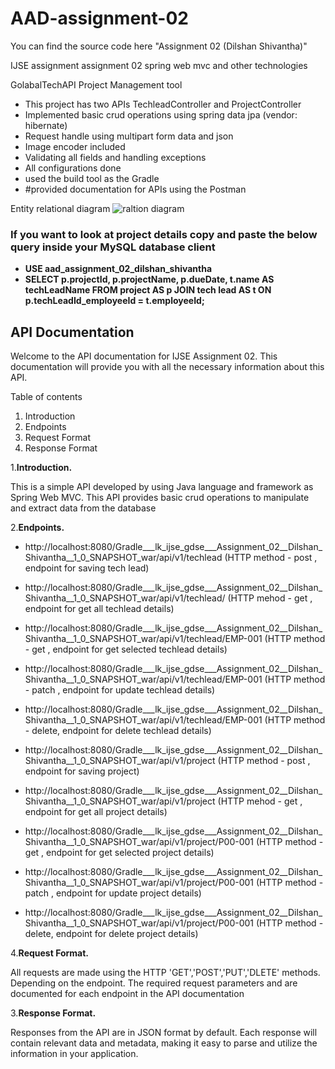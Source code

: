 # AAD-assignment-02
You can find the source code here "Assignment 02 (Dilshan Shivantha)"

IJSE assignment assignment 02 spring web mvc and other technologies

GolabalTechAPI Project Management tool

  - This project has two APIs TechleadController and ProjectController
  - Implemented basic crud operations using spring data jpa (vendor: hibernate)
  - Request handle using multipart form data and json
  - Image encoder included
  - Validating all fields and handling exceptions
  - All configurations done
  - used the build tool as the Gradle
  - #provided documentation for APIs using the Postman

Entity relational diagram
![raltion diagram](https://github.com/Shivantha56/AAD-assignment-02/assets/111634293/bdf0b310-fcfd-4f25-8a5c-65c79ddbcc28)

### If you want to look at project details copy and paste the below query inside your MySQL database client
- **USE aad_assignment_02_dilshan_shivantha**
- **SELECT p.projectId, p.projectName, p.dueDate, t.name AS techLeadName FROM project AS p JOIN tech lead AS t ON p.techLeadId_employeeId = t.employeeId;**

## API Documentation

Welcome to the API documentation for IJSE Assignment 02. This documentation will provide you with all the necessary information about this API.

Table of contents
  1. Introduction
  2. Endpoints
  3. Request Format
  4. Response Format
  
1.**Introduction.**

This is a simple API developed by using Java language and framework as Spring Web MVC. This API provides basic crud operations to manipulate and extract data from the database

2.**Endpoints.**

- http://localhost:8080/Gradle___lk_ijse_gdse___Assignment_02__Dilshan_Shivantha__1_0_SNAPSHOT_war/api/v1/techlead (HTTP method - post , endpoint for saving tech lead)
- http://localhost:8080/Gradle___lk_ijse_gdse___Assignment_02__Dilshan_Shivantha__1_0_SNAPSHOT_war/api/v1/techlead/ (HTTP mehod - get , endpoint for get all techlead details)
- http://localhost:8080/Gradle___lk_ijse_gdse___Assignment_02__Dilshan_Shivantha__1_0_SNAPSHOT_war/api/v1/techlead/EMP-001 (HTTP method - get , endpoint for get selected techlead details)
- http://localhost:8080/Gradle___lk_ijse_gdse___Assignment_02__Dilshan_Shivantha__1_0_SNAPSHOT_war/api/v1/techlead/EMP-001 (HTTP method - patch , endpoint for update techlead details)
- http://localhost:8080/Gradle___lk_ijse_gdse___Assignment_02__Dilshan_Shivantha__1_0_SNAPSHOT_war/api/v1/techlead/EMP-001 (HTTP method - delete, endpoint for delete techlead details)

- http://localhost:8080/Gradle___lk_ijse_gdse___Assignment_02__Dilshan_Shivantha__1_0_SNAPSHOT_war/api/v1/project (HTTP method - post , endpoint for saving project)
- http://localhost:8080/Gradle___lk_ijse_gdse___Assignment_02__Dilshan_Shivantha__1_0_SNAPSHOT_war/api/v1/project (HTTP mehod - get , endpoint for get all project details)
- http://localhost:8080/Gradle___lk_ijse_gdse___Assignment_02__Dilshan_Shivantha__1_0_SNAPSHOT_war/api/v1/project/P00-001 (HTTP method - get , endpoint for get selected project details)
- http://localhost:8080/Gradle___lk_ijse_gdse___Assignment_02__Dilshan_Shivantha__1_0_SNAPSHOT_war/api/v1/project/P00-001 (HTTP method - patch , endpoint for update project details)
- http://localhost:8080/Gradle___lk_ijse_gdse___Assignment_02__Dilshan_Shivantha__1_0_SNAPSHOT_war/api/v1/project/P00-001 (HTTP method - delete, endpoint for delete project details)


4.**Request Format.**

All requests are made using the HTTP 'GET','POST','PUT','DLETE' methods. Depending on the endpoint. The required request parameters and are documented for each endpoint in the API documentation

3.**Response Format.**

Responses from the API are in JSON format by default. Each response will contain relevant data and metadata, making it easy to parse and utilize the information in your application.

